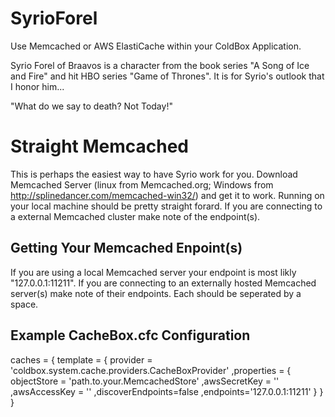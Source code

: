 SyrioForel
==========

Use Memcached or AWS ElastiCache within your ColdBox Application.

Syrio Forel of Braavos is a character from the book series "A Song of Ice and Fire" and hit
HBO series "Game of Thrones". It is for Syrio's outlook that I honor him...

"What do we say to death? Not Today!"


Straight Memcached
==========
This is perhaps the easiest way to have Syrio work for you. Download Memcached Server (linux from Memcached.org; Windows from http://splinedancer.com/memcached-win32/) and get it to work. Running on your local machine should be pretty straight forard. If you are connecting to a external Memcached cluster make note of the endpoint(s).

Getting Your Memcached Enpoint(s)
--
If you are using a local Memcached server your endpoint is most likly "127.0.0.1:11211".
If you are connecting to an externally hosted Memcached server(s) make note of their endpoints. Each should be seperated by a space.

Example CacheBox.cfc Configuration
--
caches = {
  template =
  {
    provider = 'coldbox.system.cache.providers.CacheBoxProvider'
    ,properties =
    {
       objectStore = 'path.to.your.MemcachedStore'
      ,awsSecretKey = ''
      ,awsAccessKey = ''
      ,discoverEndpoints=false
      ,endpoints='127.0.0.1:11211'
    }
  }
}